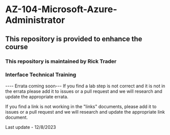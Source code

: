 # AZ-104-Microsoft-Azure-Administrator

## This repository is provided to enhance the course

### This repository is maintained by Rick Trader <br>
### Interface Technical Training<br>

---- Errata coming soon--- If you find a lab step is not correct and it is not in the errata please add it to issues or a pull request and we will research and update the appropriate errata.<br>

If you find a link is not working in the "links" documents, please add it to issues or a pull request and we will research and update the appropriate link document.<br>

Last update - 12/8/2023
